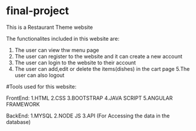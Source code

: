 # final-project

This is a Restaurant Theme website

The functionalites included in this website are:
1. The user can view thw menu page 
2. The user can register to the website and it can create a new account
3. The user can login to the website to their account 
4. The user can add,edit or delete the items(dishes) in the cart page
5.The user can also logout 

#Tools used for this website:

FrontEnd:
1.HTML
2.CSS
3.BOOTSTRAP
4.JAVA SCRIPT
5.ANGULAR FRAMEWORK

BackEnd:
1.MYSQL
2.NODE JS
3.API (For Accessing the data in the database)
